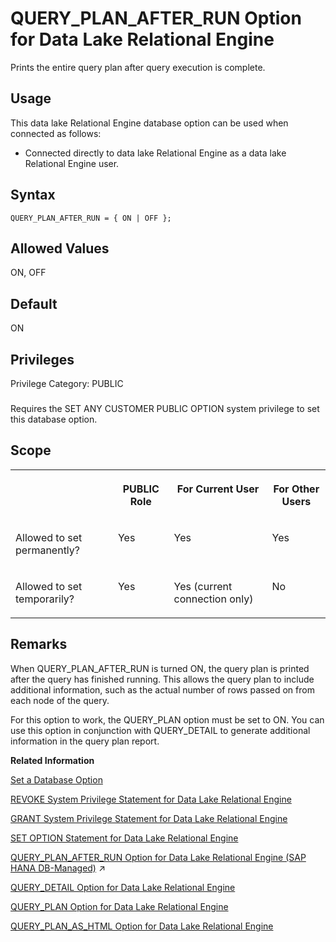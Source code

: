 <!-- loioa64dbdd384f21015983ac21e25acaab1 -->

# QUERY\_PLAN\_AFTER\_RUN Option for Data Lake Relational Engine

Prints the entire query plan after query execution is complete.



<a name="loioa64dbdd384f21015983ac21e25acaab1__section_fq2_gpq_znb"/>

## Usage

This data lake Relational Engine database option can be used when connected as follows:

-   Connected directly to data lake Relational Engine as a data lake Relational Engine user.



<a name="loioa64dbdd384f21015983ac21e25acaab1__query_plan_after_run_syntax1"/>

## Syntax

```
QUERY_PLAN_AFTER_RUN = { ON | OFF };
```



<a name="loioa64dbdd384f21015983ac21e25acaab1__query_plan_after_run_values1"/>

## Allowed Values

ON, OFF



<a name="loioa64dbdd384f21015983ac21e25acaab1__query_plan_after_run_default1"/>

## Default

ON



<a name="loioa64dbdd384f21015983ac21e25acaab1__query_plan_after_run_priv1"/>

## Privileges

Privilege Category: PUBLIC



### 

Requires the SET ANY CUSTOMER PUBLIC OPTION system privilege to set this database option.



<a name="loioa64dbdd384f21015983ac21e25acaab1__query_plan_after_run_scope1"/>

## Scope


<table>
<tr>
<th valign="top">

 

</th>
<th valign="top">

PUBLIC Role

</th>
<th valign="top">

For Current User

</th>
<th valign="top">

For Other Users

</th>
</tr>
<tr>
<td valign="top">

Allowed to set permanently?

</td>
<td valign="top">

Yes

</td>
<td valign="top">

Yes

</td>
<td valign="top">

Yes

</td>
</tr>
<tr>
<td valign="top">

Allowed to set temporarily?

</td>
<td valign="top">

Yes

</td>
<td valign="top">

Yes \(current connection only\)

</td>
<td valign="top">

No

</td>
</tr>
</table>



<a name="loioa64dbdd384f21015983ac21e25acaab1__iq_refso_882"/>

## Remarks

When QUERY\_PLAN\_AFTER\_RUN is turned ON, the query plan is printed after the query has finished running. This allows the query plan to include additional information, such as the actual number of rows passed on from each node of the query.

For this option to work, the QUERY\_PLAN option must be set to ON. You can use this option in conjunction with QUERY\_DETAIL to generate additional information in the query plan report.

**Related Information**  


[Set a Database Option](set-a-database-option-0dcb893.md "You set options with the SET OPTION statement.")

[REVOKE System Privilege Statement for Data Lake Relational Engine](../080-sql-statements/revoke-system-privilege-statement-for-data-lake-relational-engine-a3eadda.md "Removes specific system privileges from specific users and the right to administer the privilege.")

[GRANT System Privilege Statement for Data Lake Relational Engine](../080-sql-statements/grant-system-privilege-statement-for-data-lake-relational-engine-a3dfcb0.md "Grants specific system privileges to users or roles, with or without administrative rights.")

[SET OPTION Statement for Data Lake Relational Engine](../080-sql-statements/set-option-statement-for-data-lake-relational-engine-a625da7.md "Changes options that affect the behavior of the database and its compatibility with Transact-SQL. Setting the value of an option can change the behavior for all users or an individual user, in either a temporary or permanent scope.")

[QUERY_PLAN_AFTER_RUN Option for Data Lake Relational Engine (SAP HANA DB-Managed)](https://help.sap.com/viewer/a898e08b84f21015969fa437e89860c8/2023_4_QRC/en-US/60575248dc354201b6191e03d24b21fc.html "Prints the entire query plan after query execution is complete.") :arrow_upper_right:

[QUERY\_DETAIL Option for Data Lake Relational Engine](query-detail-option-for-data-lake-relational-engine-a64c3ef.md "Specifies whether or not to include additional query information in the Query Detail section of the query plan.")

[QUERY\_PLAN Option for Data Lake Relational Engine](query-plan-option-for-data-lake-relational-engine-a64d3bd.md "Specifies whether or not additional query plans are printed to the data lake Relational Engine message file.")

[QUERY\_PLAN\_AS\_HTML Option for Data Lake Relational Engine](query-plan-as-html-option-for-data-lake-relational-engine-a64e45d.md "Generates graphical query plans in HTML format for viewing in a Web browser.")

